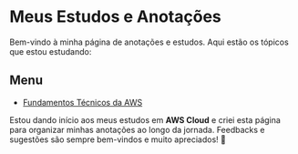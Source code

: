# Meus Estudos e Anotações

Bem-vindo à minha página de anotações e estudos. Aqui estão os tópicos que estou estudando:

## Menu

- [Fundamentos Técnicos da AWS](fundamentos_tecnicos_aws.md)

Estou dando início aos meus estudos em **AWS Cloud** e criei esta página para organizar minhas anotações ao longo da jornada. Feedbacks e sugestões são sempre bem-vindos e muito apreciados! 💖




